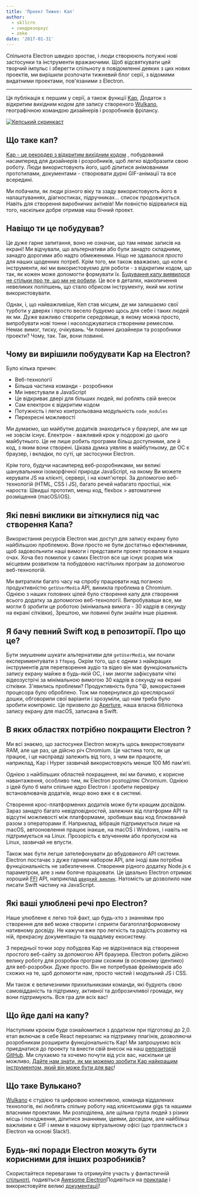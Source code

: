 ```yaml
---
title: 'Проект Тижня: Кап'
author:
  - skllcrn
  - синдрезорхус
  - zeke
date: '2017-01-31'
---
```


Спільнота Electron швидко зростає, і люди створюють потужні нові застосунки та інструменти вражаючими. Щоб відсвяткувати цей творчий імпульс і зберегти спільноту в повідомленні деяких з цих нових проектів, ми вирішили розпочати тижневий блог серії, з відомими видатними проектами, пов'язаними з Electron.

---

Ця публікація є першим у серії, а також функції [Kap](https://getkap.co/), Додаток з відкритим вихідним кодом для запису створеного [Wulkano](https://wulkano.com/), географічною командою дизайнерів і розробників фрілансу.

[![Кепський скринкаст](https://cloud.githubusercontent.com/assets/2289/22439463/8f1e509e-e6e4-11e6-9c32-3a9db63fc9a1.gif)](https://getkap.co/)

## Що таке кап?

[Kap - це рекордер з відкритим вихідним кодом](https://getkap.co) , побудований насамперед для дизайнерів і розробників, щоб легко відобразити свою роботу. Люди використовують його, щоб ділитися анімованими прототипами, документами - створювати дурні GIF-анімації та все всередині.

Ми побачили, як люди різного віку та ззаду використовують його в налаштуваннях, діагностиках, підручниках... список продовжується. Навіть для створення виробничих активів! Ми повністю відірвалися від того, наскільки добре отримав наш бічний проект.

## Навіщо ти це побудував?

Це дуже гарне запитання, воно не означає, що там немає записів на екрані! Ми відчували, що альтернативи або були занадто складними, занадто дорогими або надто обмеженими. Ніщо не здавалося *просто* для наших щоденних потреб. Крім того, ми також вважаємо, що коли є інструменти, які ми використовуємо для роботи - з відкритим кодом, що так, як кожен може допомогти формувати їх. [Будування капу виявилося не стільки про те, що ми не робили](https://medium.com/wulkano-friends/from-idea-to-product-and-beyond-a12850403c38). Це все в деталях, накопичення невеликих поліпшень, що стало обрисом інструменту, який ми хотіли використовувати.

Однак, і, що найважливіше, Кеп став місцем, де ми залишаємо свої турботи у дверях і просто весело будуємо щось для себе і таких людей як ми. Дуже важливо створити середовище, в якому можна просто, випробувати нові тонни і насолоджуватися створеним ремеслом. Немає вимог, тиску, очікувань. Чи повинні дизайнери та розробники проекти? Чому, так. Так, вони повинні.

## Чому ви вирішили побудувати Kap на Electron?

Було кілька причин:

* Веб-технології
* Більша частина команди - розробники
* Ми інвестували в JavaScript
* Це відкриває двері для більших людей, які роблять свій внесок
* Сам електрон є відкритим кодом
* Потужність і легко контрольована модульність `node_modules`
* Перехресні можливості

Ми думаємо, що майбутнє додатків знаходиться у браузері, але ми ще не зовсім існує. Електрон - важливий крок у подорожі до цього майбутнього. Це не лише робить програми більш доступними, але й код, з яким вони створені. Цікава думка уявляє в майбутньому, де ОС є браузер, і вкладки, по суті, це застосунки Electron.

Крім того, будучи насамперед веб-розробниками, ми великі шанувальники ізоморфічної природи JavaScript, на якому Ви можете керувати JS на клієнті, сервері, і на комп'ютері. За допомогою веб-технологій (HTML, CSS і JS), багато речей набагато простіші, ніж нароста: Швидші прототип, менш код, flexbox > автоматичне розміщення (macOS/iOS).

## Які певні виклики ви зіткнулися під час створення Капа?

Використання ресурсів Electron має доступ для запису екрану було найбільшою проблемою. Вони просто не були достатньо ефективними, щоб задовольнити наші вимоги і представити проект провалом в наших очах. Хоча без помилок у самих Electron все ще існує розрив між місцевим розвитком та побудовою настільних програм за допомогою веб-технологій.

Ми витратили багато часу на спробу працювати над поганою продуктивністю `getUserMedia` API, виникла проблема в Chromium. Однією з наших головних цілей було створення капу для створення всього додатку за допомогою веб-технології. Випробувавши все, ми могли б зробити це роботою (мінімальна вимога - 30 кадрів в секунду на екрані сітківки), Зрештою, ми повинні були знайти інше рішення.

## Я бачу певний Swift код в репозиторії. Про що це?

Бути змушеним шукати альтернативи для `getUserMedia`, ми почали експериментувати з `ffmpeg`. Окрім того, що є одним з найкращих інструментів для перетворення аудіо та відео він має функціональність запису екрану майже в будь-якій ОС, і ми змогли зафіксувати чіткі відеозустрічі за мінімальною вимогою 30 кадрів в секунду на екрані сітківки. З'явились проблеми? Продуктивність була ":weary:, використання процесора було оброблено. Тож ми повернулися до креслярської дошки, обговорили свої варіанти і зрозуміли, що нам треба було зробити компроміс. Це призвело до [Aperture](https://github.com/wulkano/aperture), наша власна бібліотека запису екрану для macOS, записана в Swift.

## В яких областях потрібно покращити Electron ?

Ми всі знаємо, що застосунки Electron можуть щось використовувати RAM, але ще раз, це дійсно річ Chromium. Це частина того, як це працює, і це насправді залежить від того, з чим ви працюєте, наприклад, Kap і Hyper зазвичай використовують менше 100 Мб пам'яті.

Однією з найбільших областей покращення, які ми бачимо, є корисне навантаження, особливо тим, як Electron розподіляє Chromium. Однією з ідей було б мати спільне ядро Electron і зробити перевірку встановлювачів додатків, якщо воно вже є в системі.

Створення крос-платформених додатків може бути кращим досвідом. Зараз занадто багато невідповідностей, залежних від платформи API та відсутні можливості між платформами, зробивши ваш код блокований разом з операторами if. Наприклад, вібрація підтримується лише на macOS, автооновлення працює інакше, на macOS і Windows, і навіть не підтримується на Linux. Прозорість є влученням або пропуском на Linux, зазвичай не впусти.

Також має бути легше зателефонувати до вбудованого API системи. Electron постачає з дуже гарним набором API, але іноді вам потрібна функціональність не забезпечення. Створення рідного додатку Node.js є параметром, але з ним боляче працювати. Це ідеально Electron отримає хороший [FFI](https://en.wikipedia.org/wiki/Foreign_function_interface) API, наприклад [`швидкий виклик`](https://github.com/cmake-js/fastcall). Натомість це дозволило нам писати Swift частину на JavaScript.

## Які ваші улюблені речі про Electron?

Наше улюблене є легко той факт, що будь-хто з знаннями про створення для веб може створити і сприяти багатоплатформовному нативному досвіду. Не кажучи вже про легкість та радість розвитку на ній, прекрасну документацію та ощадливу екосистему.

З передньої точки зору побудова Kap не відрізнялася від створення простого веб-сайту за допомогою API браузера. Electron робить дійсно велику роботу для розробки програм схожим (в основному ідентико) для веб-розробки. Дуже просто. Він не потребував фреймворків або схожих на те, щоб допомогти нам, просто чистий і модульний JS і CSS.

Ми також є величезними прихильниками команди, які будують свою самовідданість та підтримку, активної та доброзичливої громади, яку вони підтримують. Вся гра для всіх вас!

## Що йде далі на капу?

Наступним кроком буде ознайомитися з додатком при підготовці до 2,0. етап включає в себе React перезапис на підтримку плагінів, дозволяючи розробникам розширити функціональність Kap! Ми запрошуємо всіх приєднатися до проекту та внести свій внесок на наш [репозиторій GitHub](https://github.com/wulkano/kap). Ми слухаємо та хочемо почути від усіх вас, наскільки це можливо, [Дайте нам знати, як ми можемо зробити Kap найкращим інструментом, який він може бути для вас](https://wulkano.typeform.com/to/BIvJKz)!

## Що таке Вулькано?

[Wulkano](https://wulkano.com) є студією та цифровою колективою, команда віддалених технологів, які люблять спільну роботу над клієнтськими gigs та нашими власними проектами. Ми розподілена, але щільна група людей з різних місць і походження, ділитися знаннями, ідеями, досвідом, але найбільш важливим є GIF і меми в нашому віртуальному офісі (що трапляється з Electron на основі Slack!).

## Будь-які поради Electron можуть бути корисними для інших розробників?

Скористайтеся перевагами та отримуйте участь у фантастичній [спільноті](https://discuss.atom.io/c/electron), подивіться [Awesome Electron](https://github.com/sindresorhus/awesome-electron)Подивіться на [приклади](https://github.com/electron/electron-api-demos) і використовуйте великі [документації](https://electronjs.org/docs/)!

